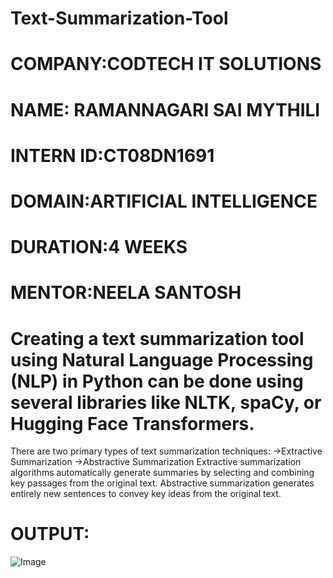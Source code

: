 # Text-Summarization-Tool
# COMPANY:CODTECH IT SOLUTIONS
# NAME: RAMANNAGARI SAI MYTHILI
# INTERN ID:CT08DN1691
# DOMAIN:ARTIFICIAL INTELLIGENCE
# DURATION:4 WEEKS
# MENTOR:NEELA SANTOSH
# Creating a text summarization tool using Natural Language Processing (NLP) in Python can be done using several libraries like NLTK, spaCy, or Hugging Face Transformers.
There are two primary types of text summarization techniques:
->Extractive Summarization
->Abstractive Summarization
Extractive summarization algorithms automatically generate summaries by selecting and combining key passages from the original text.
Abstractive summarization generates entirely new sentences to convey key ideas from the original text. 
# OUTPUT:
![Image](https://github.com/user-attachments/assets/f395fa0e-05f8-4652-b991-11ca7bb06df6)



